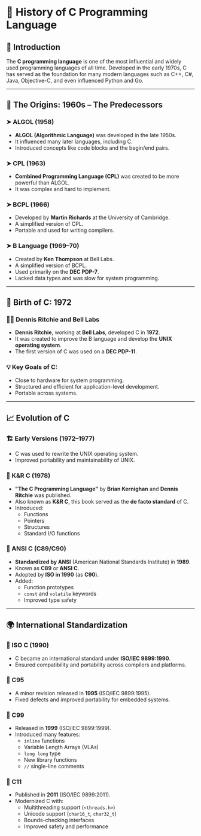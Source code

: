 # 📜 History of C Programming Language

## 🧠 Introduction

The **C programming language** is one of the most influential and widely used programming languages of all time. Developed in the early 1970s, C has served as the foundation for many modern languages such as C++, C#, Java, Objective-C, and even influenced Python and Go.

---

## 🏁 The Origins: 1960s – The Predecessors

### ➤ ALGOL (1958)
- **ALGOL (Algorithmic Language)** was developed in the late 1950s.
- It influenced many later languages, including C.
- Introduced concepts like code blocks and the begin/end pairs.

### ➤ CPL (1963)
- **Combined Programming Language (CPL)** was created to be more powerful than ALGOL.
- It was complex and hard to implement.

### ➤ BCPL (1966)
- Developed by **Martin Richards** at the University of Cambridge.
- A simplified version of CPL.
- Portable and used for writing compilers.

### ➤ B Language (1969–70)
- Created by **Ken Thompson** at Bell Labs.
- A simplified version of BCPL.
- Used primarily on the **DEC PDP-7**.
- Lacked data types and was slow for system programming.

---

## 🧱 Birth of C: 1972

### 👨‍💻 Dennis Ritchie and Bell Labs
- **Dennis Ritchie**, working at **Bell Labs**, developed C in **1972**.
- It was created to improve the B language and develop the **UNIX operating system**.
- The first version of C was used on a **DEC PDP-11**.

### 💡 Key Goals of C:
- Close to hardware for system programming.
- Structured and efficient for application-level development.
- Portable across systems.

---

## 📈 Evolution of C

### 🏗️ Early Versions (1972–1977)
- C was used to rewrite the UNIX operating system.
- Improved portability and maintainability of UNIX.

### 📘 K&R C (1978)
- **"The C Programming Language"** by **Brian Kernighan** and **Dennis Ritchie** was published.
- Also known as **K&R C**, this book served as the **de facto standard** of C.
- Introduced:
  - Functions
  - Pointers
  - Structures
  - Standard I/O functions

### 📜 ANSI C (C89/C90)
- **Standardized by ANSI** (American National Standards Institute) in **1989**.
- Known as **C89** or **ANSI C**.
- Adopted by **ISO in 1990** (as **C90**).
- Added:
  - Function prototypes
  - `const` and `volatile` keywords
  - Improved type safety

---

## 🌍 International Standardization

### 📆 ISO C (1990)
- C became an international standard under **ISO/IEC 9899:1990**.
- Ensured compatibility and portability across compilers and platforms.

### 🚀 C95
- A minor revision released in **1995** (ISO/IEC 9899:1995).
- Fixed defects and improved portability for embedded systems.

### 🧪 C99
- Released in **1999** (ISO/IEC 9899:1999).
- Introduced many features:
  - `inline` functions
  - Variable Length Arrays (VLAs)
  - `long long` type
  - New library functions
  - `//` single-line comments

### 🔧 C11
- Published in **2011** (ISO/IEC 9899:2011).
- Modernized C with:
  - Multithreading support (`<threads.h>`)
  - Unicode support (`char16_t`, `char32_t`)
  - Bounds-checking interfaces
  - Improved safety and performance

